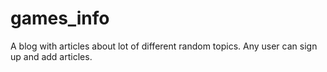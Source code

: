 # games_info
A blog with articles about lot of different random topics. Any user can sign up and add articles.
